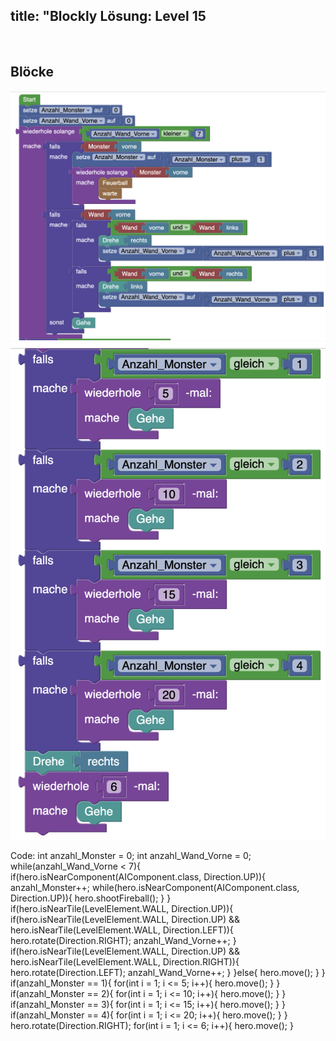title: "Blockly Lösung: Level 15
---
​
## Blöcke
![solution](doc/produs_unterlagen/solution/blockly/img/loesung_level_15.1.png)
![solution](doc/produs_unterlagen/solution/blockly/img/loesung_level_15.2.png)

Code:
int anzahl_Monster = 0;
int anzahl_Wand_Vorne = 0;
while(anzahl_Wand_Vorne < 7){
    if(hero.isNearComponent(AIComponent.class, Direction.UP)){
        anzahl_Monster++;
        while(hero.isNearComponent(AIComponent.class, Direction.UP)){
            hero.shootFireball();
        }
    }
    if(hero.isNearTile(LevelElement.WALL, Direction.UP)){
        if(hero.isNearTile(LevelElement.WALL, Direction.UP) && hero.isNearTile(LevelElement.WALL, Direction.LEFT)){
            hero.rotate(Direction.RIGHT);
            anzahl_Wand_Vorne++;
        }
        if(hero.isNearTile(LevelElement.WALL, Direction.UP) && hero.isNearTile(LevelElement.WALL, Direction.RIGHT)){
            hero.rotate(Direction.LEFT);
            anzahl_Wand_Vorne++;
        }
    }else{
        hero.move();
    }
}
if(anzahl_Monster == 1){
    for(int i = 1; i <= 5; i++){
        hero.move();
    }
}
if(anzahl_Monster == 2){
    for(int i = 1; i <= 10; i++){
        hero.move();
    }
}
if(anzahl_Monster == 3){
    for(int i = 1; i <= 15; i++){
        hero.move();
    }
}
if(anzahl_Monster == 4){
    for(int i = 1; i <= 20; i++){
        hero.move();
    }
}
hero.rotate(Direction.RIGHT);
for(int i = 1; i <= 6; i++){
    hero.move();
}